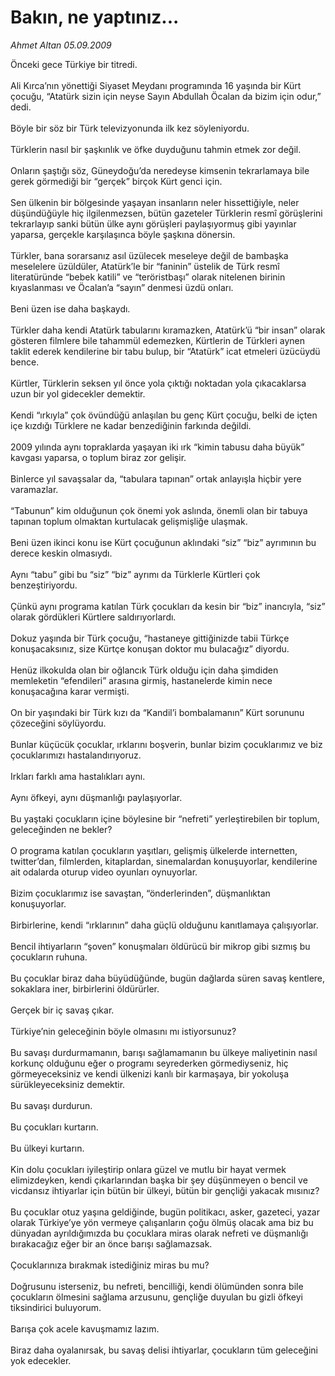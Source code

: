 # Bakın, ne yaptınız...

*Ahmet Altan 05.09.2009*

<div class="taraf_structure_2col_1zq">
<div class="margen_n">



 <p>Önceki gece Türkiye bir titredi. <br/><br/>Ali Kırca’nın yönettiği Siyaset Meydanı programında 16 yaşında bir Kürt çocuğu, “Atatürk sizin için neyse Sayın Abdullah Öcalan da bizim için odur,” dedi. <br/><br/>Böyle bir söz bir Türk televizyonunda ilk kez söyleniyordu. <br/><br/>Türklerin nasıl bir şaşkınlık ve öfke duyduğunu tahmin etmek zor değil. <br/><br/>Onların şaştığı söz, Güneydoğu’da neredeyse kimsenin tekrarlamaya bile gerek görmediği bir “gerçek” birçok Kürt genci için. <br/><br/>Sen ülkenin bir bölgesinde yaşayan insanların neler hissettiğiyle, neler düşündüğüyle hiç ilgilenmezsen, bütün gazeteler Türklerin resmî görüşlerini tekrarlayıp sanki bütün ülke aynı görüşleri paylaşıyormuş gibi yayınlar yaparsa, gerçekle karşılaşınca böyle şaşkına dönersin. <br/><br/>Türkler, bana sorarsanız asıl üzülecek meseleye değil de bambaşka meselelere üzüldüler, Atatürk’le bir “faninin” üstelik de Türk resmî literatüründe “bebek katili” ve “teröristbaşı” olarak nitelenen birinin kıyaslanması ve Öcalan’a “sayın” denmesi üzdü onları. <br/><br/>Beni üzen ise daha başkaydı. <br/><br/>Türkler daha kendi Atatürk tabularını kıramazken, Atatürk’ü “bir insan” olarak gösteren filmlere bile tahammül edemezken, Kürtlerin de Türkleri aynen taklit ederek kendilerine bir tabu bulup, bir “Atatürk” icat etmeleri üzücüydü bence. <br/><br/>Kürtler, Türklerin seksen yıl önce yola çıktığı noktadan yola çıkacaklarsa uzun bir yol gidecekler demektir. <br/><br/>Kendi “ırkıyla” çok övündüğü anlaşılan bu genç Kürt çocuğu, belki de içten içe kızdığı Türklere ne kadar benzediğinin farkında değildi. <br/><br/>2009 yılında aynı topraklarda yaşayan iki ırk “kimin tabusu daha büyük” kavgası yaparsa, o toplum biraz zor gelişir. <br/><br/>Binlerce yıl savaşsalar da, “tabulara tapınan” ortak anlayışla hiçbir yere varamazlar. <br/><br/>“Tabunun” kim olduğunun çok önemi yok aslında, önemli olan bir tabuya tapınan toplum olmaktan kurtulacak gelişmişliğe ulaşmak. <br/><br/>Beni üzen ikinci konu ise Kürt çocuğunun aklındaki “siz” “biz” ayrımının bu derece keskin olmasıydı. <br/><br/>Aynı “tabu” gibi bu “siz” “biz” ayrımı da Türklerle Kürtleri çok benzeştiriyordu. <br/><br/>Çünkü aynı programa katılan Türk çocukları da kesin bir “biz” inancıyla, “siz” olarak gördükleri Kürtlere saldırıyorlardı. <br/><br/>Dokuz yaşında bir Türk çocuğu, “hastaneye gittiğinizde tabii Türkçe konuşacaksınız, size Kürtçe konuşan doktor mu bulacağız” diyordu. <br/><br/>Henüz ilkokulda olan bir oğlancık Türk olduğu için daha şimdiden memleketin “efendileri” arasına girmiş, hastanelerde kimin nece konuşacağına karar vermişti. <br/><br/>On bir yaşındaki bir Türk kızı da “Kandil’i bombalamanın” Kürt sorununu çözeceğini söylüyordu. <br/><br/>Bunlar küçücük çocuklar, ırklarını boşverin, bunlar bizim çocuklarımız ve biz çocuklarımızı hastalandırıyoruz. <br/><br/>Irkları farklı ama hastalıkları aynı. <br/><br/>Aynı öfkeyi, aynı düşmanlığı paylaşıyorlar. <br/><br/>Bu yaştaki çocukların içine böylesine bir “nefreti” yerleştirebilen bir toplum, geleceğinden ne bekler? <br/><br/>O programa katılan çocukların yaşıtları, gelişmiş ülkelerde internetten, twitter’dan, filmlerden, kitaplardan, sinemalardan konuşuyorlar, kendilerine ait odalarda oturup video oyunları oynuyorlar. <br/><br/>Bizim çocuklarımız ise savaştan, “önderlerinden”, düşmanlıktan konuşuyorlar. <br/><br/>Birbirlerine, kendi “ırklarının” daha güçlü olduğunu kanıtlamaya çalışıyorlar. <br/><br/>Bencil ihtiyarların “şoven” konuşmaları öldürücü bir mikrop gibi sızmış bu çocukların ruhuna. <br/><br/>Bu çocuklar biraz daha büyüdüğünde, bugün dağlarda süren savaş kentlere, sokaklara iner, birbirlerini öldürürler. <br/><br/>Gerçek bir iç savaş çıkar. <br/><br/>Türkiye’nin geleceğinin böyle olmasını mı istiyorsunuz? <br/><br/>Bu savaşı durdurmamanın, barışı sağlamamanın bu ülkeye maliyetinin nasıl korkunç olduğunu eğer o programı seyrederken görmediyseniz, hiç görmeyeceksiniz ve kendi ülkenizi kanlı bir karmaşaya, bir yokoluşa sürükleyeceksiniz demektir. <br/><br/>Bu savaşı durdurun. <br/><br/>Bu çocukları kurtarın. <br/><br/>Bu ülkeyi kurtarın. <br/><br/>Kin dolu çocukları iyileştirip onlara güzel ve mutlu bir hayat vermek elimizdeyken, kendi çıkarlarından başka bir şey düşünmeyen o bencil ve vicdansız ihtiyarlar için bütün bir ülkeyi, bütün bir gençliği yakacak mısınız? <br/><br/>Bu çocuklar otuz yaşına geldiğinde, bugün politikacı, asker, gazeteci, yazar olarak Türkiye’ye yön vermeye çalışanların çoğu ölmüş olacak ama biz bu dünyadan ayrıldığımızda bu çocuklara miras olarak nefreti ve düşmanlığı bırakacağız eğer bir an önce barışı sağlamazsak. <br/><br/>Çocuklarınıza bırakmak istediğiniz miras bu mu? <br/><br/>Doğrusunu isterseniz, bu nefreti, bencilliği, kendi ölümünden sonra bile çocukların ölmesini sağlama arzusunu, gençliğe duyulan bu gizli öfkeyi tiksindirici buluyorum. <br/><br/>Barışa çok acele kavuşmamız lazım. <br/><br/>Biraz daha oyalanırsak, bu savaş delisi ihtiyarlar, çocukların tüm geleceğini yok edecekler.</p>
<br/>
<br/>
<br/>



<br/>


<div id="taraf_not">
</div>

</div>


</div>
